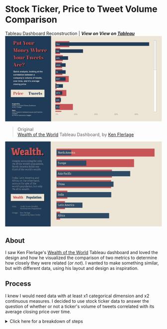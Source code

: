 # Stock Ticker, Price to Tweet Volume Comparison
Tableau Dashboard Reconstruction | ***View on View on [Tableau](https://public.tableau.com/views/StockTweets/Dashboard1?:language=en-US&:display_count=n&:origin=viz_share_link)***
![My Image](dashboard-remix.png)

>Original<br>
[Wealth of the World](https://public.tableau.com/app/profile/ken.flerlage/viz/WealthoftheWorld/WealthvPopulation) Tableau Dashboard, by [Ken Flerlage](https://www.linkedin.com/in/kennethflerlage)

![My Image](dashboard-original.png)
 
## About
I saw Ken Flerlage's [Wealth of the World](https://public.tableau.com/app/profile/ken.flerlage/viz/WealthoftheWorld/WealthvPopulation) Tableau dashboard and loved the design and how he visualized the comparison of two metrics to determine how closely they were related (*or not*). I wanted to make something similar, but with different data, using his layout and design as inspiration.

## Process
I knew I would need data with at least x1 categorical dimension and x2 continuous measures. I decided to use stock ticker data to answer the question of whether or not a ticker's volume of tweets correlated with its average closing price over time. 
<details>
<summary>Click here for a breakdown of steps</summary>

1. I found two ticker datasets on [Kaggle](https://www.kaggle.com/datasets/equinxx/stock-tweets-for-sentiment-analysis-and-prediction?select=stock_yfinance_data.csv), one with ticker tweets and the other with price data.
2. Each dataset was broken down by date and timestamp for each row. For the tweets, I aggregated them at the ticker level and got a count for the number of tweets, and then a % of total value. For the prices, I again aggregated at the ticker level and got the average price for each ticker and then a % of the total of the averages for each ticker.
3. After some other minor formatting, I uploaded the data to Tableau. I used Google sheets to re-create the original background graphic, using shapes and text boxes.
4. I created a dual axis bar chart in Tableau and added metadata to the tooltips to customize the hover view. I turned and formatted the label values to re-create the look of the original dashboard. The categories are included in the original graphic background, but for my categories I turned on and formatted Tableau's chart labels.
</details>



